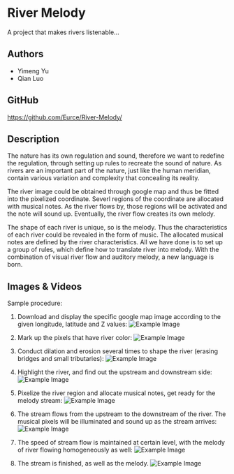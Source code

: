 # River Melody
A project that makes rivers listenable...

## Authors
- Yimeng Yu
- Qian Luo

## GitHub
https://github.com/Eurce/River-Melody/

## Description
The nature has its own regulation and sound, therefore we want to redefine the regulation, through setting up rules to recreate the sound of nature. As rivers are an important part of the nature, just like the human meridian, contain various variation and complexity that concealing its reality.

The river image could be obtained through google map and thus be fitted into the pixelized coordinate. Severl regions of the coordinate are allocated with musical notes. As the river flows by, those regions will be activated and the note will sound up. Eventually, the river flow creates its own melody.

The shape of each river is unique, so is the melody. Thus the characteristics of each river could be revealed in the form of music. The allocated musical notes are defined by the river characteristics. All we have done is to set up a group of rules, which define how to translate river into melody. With the combination of visual river flow and auditory melody, a new language is born.

## Images & Videos
Sample procedure:

1. Download and display the specific google map image according to the given longitude, latitude and Z values:
![Example Image](project_images/sample_1.png?raw=true "Example Image")

2. Mark up the pixels that have river color:
![Example Image](project_images/sample_2.png?raw=true "Example Image")

3. Conduct dilation and erosion several times to shape the river (erasing bridges and small tributaries):
![Example Image](project_images/sample_3.png?raw=true "Example Image")

4. Highlight the river, and find out the upstream and downstream side:
![Example Image](project_images/sample_4.png?raw=true "Example Image")

5. Pixelize the river region and allocate musical notes, get ready for the melody stream:
![Example Image](project_images/sample_5.png?raw=true "Example Image")

6. The stream flows from the upstream to the downstream of the river. The musical pixels will be illuminated and sound up as the stream arrives:
![Example Image](project_images/sample_6.png?raw=true "Example Image")

7. The speed of stream flow is maintained at certain level, with the melody of river flowing homogeneously as well:
![Example Image](project_images/sample_7.png?raw=true "Example Image")

8. The stream is finished, as well as the melody.
![Example Image](project_images/sample_8.png?raw=true "Example Image")
